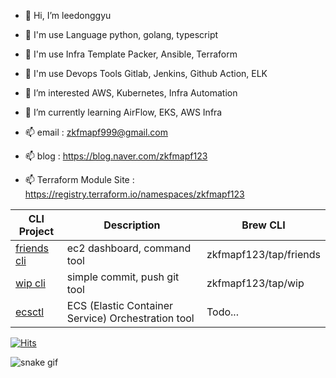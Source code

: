 - 👋 Hi, I’m leedonggyu
- 👋 I'm use Language python, golang, typescript
- 👋 I'm use Infra Template Packer, Ansible, Terraform
- 👋 I'm use Devops Tools Gitlab, Jenkins, Github Action, ELK
- 👀 I’m interested AWS, Kubernetes, Infra Automation
- 🌱 I’m currently learning AirFlow, EKS, AWS Infra

- 📫 email : zkfmapf999@gmail.com
- 📫 blog : https://blog.naver.com/zkfmapf123
- 📫 Terraform Module Site : https://registry.terraform.io/namespaces/zkfmapf123

| CLI Project                                                 | Description                                        | Brew CLI               |
| ----------------------------------------------------------- | -------------------------------------------------- | ---------------------- |
| [friends cli](https://github.com/zkfmapf123/Wakeup-Friends) | ec2 dashboard, command tool                        | zkfmapf123/tap/friends |
| [wip cli](https://github.com/zkfmapf123/Wip)                | simple commit, push git tool                       | zkfmapf123/tap/wip     |
| [ecsctl](https://github.com/zkfmapf123/ecsctl)              | ECS (Elastic Container Service) Orchestration tool | Todo...                |

[![Hits](https://hits.seeyoufarm.com/api/count/incr/badge.svg?url=https%3A%2F%2Fgithub.com%2Fzkfmapf123&count_bg=%2379C83D&title_bg=%23555555&icon=&icon_color=%23E7E7E7&title=hits&edge_flat=false)](https://hits.seeyoufarm.com)

![snake gif](https://github.com/zkfmapf123/zkfmapf123/blob/output/github-contribution-grid-snake.svg)
